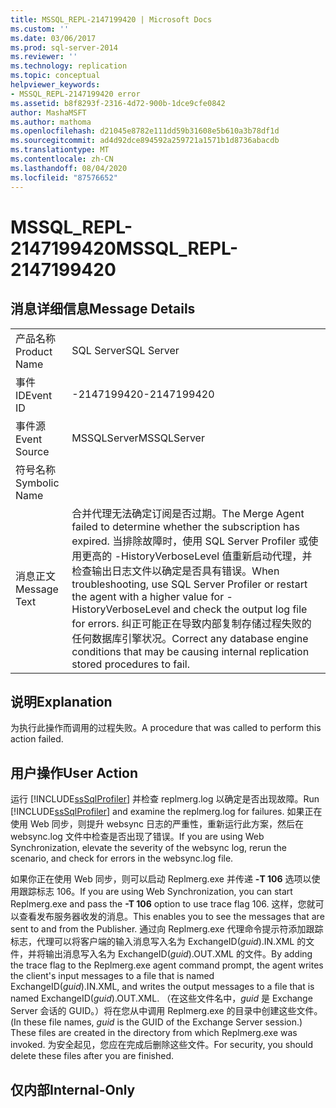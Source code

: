 ```yaml
---
title: MSSQL_REPL-2147199420 | Microsoft Docs
ms.custom: ''
ms.date: 03/06/2017
ms.prod: sql-server-2014
ms.reviewer: ''
ms.technology: replication
ms.topic: conceptual
helpviewer_keywords:
- MSSQL_REPL-2147199420 error
ms.assetid: b8f8293f-2316-4d72-900b-1dce9cfe0842
author: MashaMSFT
ms.author: mathoma
ms.openlocfilehash: d21045e8782e111dd59b31608e5b610a3b78df1d
ms.sourcegitcommit: ad4d92dce894592a259721a1571b1d8736abacdb
ms.translationtype: MT
ms.contentlocale: zh-CN
ms.lasthandoff: 08/04/2020
ms.locfileid: "87576652"
---
```

# <a name="mssql_repl-2147199420"></a><span data-ttu-id="2a5d2-102">MSSQL_REPL-2147199420</span><span class="sxs-lookup"><span data-stu-id="2a5d2-102">MSSQL_REPL-2147199420</span></span>
    
## <a name="message-details"></a><span data-ttu-id="2a5d2-103">消息详细信息</span><span class="sxs-lookup"><span data-stu-id="2a5d2-103">Message Details</span></span>  
  
|||  
|-|-|  
|<span data-ttu-id="2a5d2-104">产品名称</span><span class="sxs-lookup"><span data-stu-id="2a5d2-104">Product Name</span></span>|<span data-ttu-id="2a5d2-105">SQL Server</span><span class="sxs-lookup"><span data-stu-id="2a5d2-105">SQL Server</span></span>|  
|<span data-ttu-id="2a5d2-106">事件 ID</span><span class="sxs-lookup"><span data-stu-id="2a5d2-106">Event ID</span></span>|<span data-ttu-id="2a5d2-107">-2147199420</span><span class="sxs-lookup"><span data-stu-id="2a5d2-107">-2147199420</span></span>|  
|<span data-ttu-id="2a5d2-108">事件源</span><span class="sxs-lookup"><span data-stu-id="2a5d2-108">Event Source</span></span>|<span data-ttu-id="2a5d2-109">MSSQLServer</span><span class="sxs-lookup"><span data-stu-id="2a5d2-109">MSSQLServer</span></span>|  
|<span data-ttu-id="2a5d2-110">符号名称</span><span class="sxs-lookup"><span data-stu-id="2a5d2-110">Symbolic Name</span></span>||  
|<span data-ttu-id="2a5d2-111">消息正文</span><span class="sxs-lookup"><span data-stu-id="2a5d2-111">Message Text</span></span>|<span data-ttu-id="2a5d2-112">合并代理无法确定订阅是否过期。</span><span class="sxs-lookup"><span data-stu-id="2a5d2-112">The Merge Agent failed to determine whether the subscription has expired.</span></span> <span data-ttu-id="2a5d2-113">当排除故障时，使用 SQL Server Profiler 或使用更高的 -HistoryVerboseLevel 值重新启动代理，并检查输出日志文件以确定是否具有错误。</span><span class="sxs-lookup"><span data-stu-id="2a5d2-113">When troubleshooting, use SQL Server Profiler or restart the agent with a higher value for -HistoryVerboseLevel and check the output log file for errors.</span></span> <span data-ttu-id="2a5d2-114">纠正可能正在导致内部复制存储过程失败的任何数据库引擎状况。</span><span class="sxs-lookup"><span data-stu-id="2a5d2-114">Correct any database engine conditions that may be causing internal replication stored procedures to fail.</span></span>|  
  
## <a name="explanation"></a><span data-ttu-id="2a5d2-115">说明</span><span class="sxs-lookup"><span data-stu-id="2a5d2-115">Explanation</span></span>  
 <span data-ttu-id="2a5d2-116">为执行此操作而调用的过程失败。</span><span class="sxs-lookup"><span data-stu-id="2a5d2-116">A procedure that was called to perform this action failed.</span></span>  
  
## <a name="user-action"></a><span data-ttu-id="2a5d2-117">用户操作</span><span class="sxs-lookup"><span data-stu-id="2a5d2-117">User Action</span></span>  
 <span data-ttu-id="2a5d2-118">运行 [!INCLUDE[ssSqlProfiler](../../includes/sssqlprofiler-md.md)] 并检查 replmerg.log 以确定是否出现故障。</span><span class="sxs-lookup"><span data-stu-id="2a5d2-118">Run [!INCLUDE[ssSqlProfiler](../../includes/sssqlprofiler-md.md)] and examine the replmerg.log for failures.</span></span> <span data-ttu-id="2a5d2-119">如果正在使用 Web 同步，则提升 websync 日志的严重性，重新运行此方案，然后在 websync.log 文件中检查是否出现了错误。</span><span class="sxs-lookup"><span data-stu-id="2a5d2-119">If you are using Web Synchronization, elevate the severity of the websync log, rerun the scenario, and check for errors in the websync.log file.</span></span>  
  
 <span data-ttu-id="2a5d2-120">如果你正在使用 Web 同步，则可以启动 Replmerg.exe 并传递 **-T 106** 选项以使用跟踪标志 106。</span><span class="sxs-lookup"><span data-stu-id="2a5d2-120">If you are using Web Synchronization, you can start Replmerg.exe and pass the **-T 106** option to use trace flag 106.</span></span> <span data-ttu-id="2a5d2-121">这样，您就可以查看发布服务器收发的消息。</span><span class="sxs-lookup"><span data-stu-id="2a5d2-121">This enables you to see the messages that are sent to and from the Publisher.</span></span> <span data-ttu-id="2a5d2-122">通过向 Replmerg.exe 代理命令提示符添加跟踪标志，代理可以将客户端的输入消息写入名为 ExchangeID(*guid*).IN.XML 的文件，并将输出消息写入名为 ExchangeID(*guid*).OUT.XML 的文件。</span><span class="sxs-lookup"><span data-stu-id="2a5d2-122">By adding the trace flag to the Replmerg.exe agent command prompt, the agent writes the client's input messages to a file that is named ExchangeID(*guid*).IN.XML, and writes the output messages to a file that is named ExchangeID(*guid*).OUT.XML.</span></span> <span data-ttu-id="2a5d2-123">（在这些文件名中，*guid* 是 Exchange Server 会话的 GUID。）将在您从中调用 Replmerg.exe 的目录中创建这些文件。</span><span class="sxs-lookup"><span data-stu-id="2a5d2-123">(In these file names, *guid* is the GUID of the Exchange Server session.) These files are created in the directory from which Replmerg.exe was invoked.</span></span> <span data-ttu-id="2a5d2-124">为安全起见，您应在完成后删除这些文件。</span><span class="sxs-lookup"><span data-stu-id="2a5d2-124">For security, you should delete these files after you are finished.</span></span>  
  
## <a name="internal-only"></a><span data-ttu-id="2a5d2-125">仅内部</span><span class="sxs-lookup"><span data-stu-id="2a5d2-125">Internal-Only</span></span>  
  
